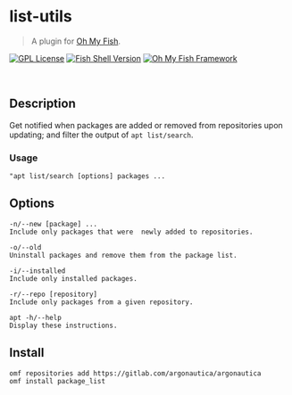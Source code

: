 # list-utils
> A plugin for [Oh My Fish](https://www.github.com/oh-my-fish/oh-my-fish).

[![GPL License](https://img.shields.io/badge/license-GPL-blue.svg?longCache=true&style=flat-square)](/LICENSE)
[![Fish Shell Version](https://img.shields.io/badge/fish-v2.7.1-blue.svg?style=flat-square)](https://fishshell.com)
[![Oh My Fish Framework](https://img.shields.io/badge/Oh%20My%20Fish-Framework-blue.svg?style=flat-square)](https://www.github.com/oh-my-fish/oh-my-fish)

<br/>

## Description

Get notified when packages are added or removed from repositories upon updating; and filter the output of `apt list/search`.

### Usage

`"apt list/search [options] packages ...`

## Options

```
-n/--new [package] ...
Include only packages that were  newly added to repositories.

-o/--old
Uninstall packages and remove them from the package list.

-i/--installed
Include only installed packages.

-r/--repo [repository]
Include only packages from a given repository.

apt -h/--help
Display these instructions.
```

## Install

```fish
omf repositories add https://gitlab.com/argonautica/argonautica 
omf install package_list
```